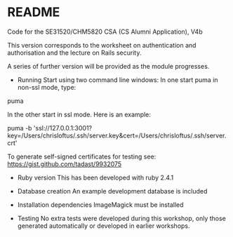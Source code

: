 # README

Code for the SE31520/CHM5820 CSA (CS Alumni Application), V4b

This version corresponds to the worksheet on authentication and authorisation and the 
lecture on Rails security.

A series of further version will be provided as the module progresses.


* Running
Start using two command line windows:
In one start puma in non-ssl mode, type:

puma

In the other start in ssl mode. Here is an example:

puma -b 'ssl://127.0.0.1:3001?key=/Users/chrisloftus/.ssh/server.key&cert=/Users/chrisloftus/.ssh/server.crt'

To generate self-signed certificates for testing see: https://gist.github.com/tadast/9932075 

* Ruby version
This has been developed with ruby 2.4.1

* Database creation
An example development database is included

* Installation dependencies
ImageMagick must be installed

*  Testing
No extra tests were developed during this workshop, only those generated automatically
or developed in earlier workshops.

